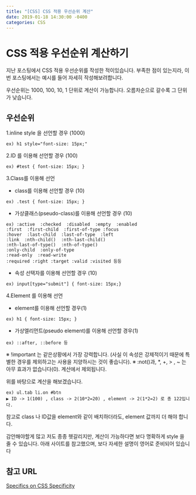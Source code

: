 ```yaml
---
title: "[CSS] CSS 적용 우선순위 계산"
date: 2019-01-18 14:30:00 -0400
categories: CSS
---
```


CSS 적용 우선순위 계산하기
=======

지난 포스팅에서 CSS 적용 우선순위를 작성한 적이있습니다.
부족한 점이 있는지라, 이번 포스팅에서는 예시를 들어 자세히 작성해보려합니다.

우선순위는 1000, 100, 10, 1 단위로 계산이 가능합니다.
오름차순으로 갈수록 그 단위가 낮습니다.

우선순위
----------
1.inline style 을 선언할 경우 (1000)
```
ex) h1 style="font-size: 15px;"
```

2.ID 를 이용해 선언할 경우 (100)
```
ex) #test { font-size: 15px; }
```

3.Class를 이용해 선언
- class를 이용해 선언할 경우 (10)
```
ex) .test { font-size: 15px; }
```

- 가상클래스(pseudo-class)를 이용해 선언할 경우  (10)
```
ex) :active  :checked  :disabled  :empty  :enabled
:first  :first-child  :first-of-type :focus
:hover  :last-child  :last-of-type  :left
:link  :nth-child()  :nth-last-child()
:nth-last-of-type()  :nth-of-type()
:only-child  :only-of-type
:read-only  :read-write
:required :right :target :valid :visited 등등
```
- 속성 선택자를 이용해 선언할 경우 (10)
```
ex) input[type="submit"] { font-size: 15px;}
```

4.Element 를 이용해 선언
- element를 이용해 선언할 경우(1)
```
ex) h1 { font-size: 15px; }
```

- 가상엘리먼트(pseudo element)를 이용해 선언할 경우(1)
```
ex) ::after, ::before 등
```

※ !important 는 같은상황에서 가장 강력합니다.
 (사실 이 속성은 강제적이기 때문에 특별한 경우를 제외하고는 사용을 지양하시는 것이 좋습니다).
※ :not()과, *, +, > , ~ 는 아무 효과가 없습니다(0). 
계산에서 제외됩니다.

위를 바탕으로 계산을 해보겠습니다.
```
ex) ul.tab li.on #btn
▶ ID -> 1(100) , class -> 2(10*2=20) , element -> 2(1*2=2) 로 총 122입니다.
```
참고로 class 나 ID값을 element와 같이 배치하더라도, element 값까지 더 해야 합니다.

감안해야할게 많고 저도 종종 헷갈리지만, 계산이 가능하다면 보다 명확하게 style 을 줄 수 있습니다.
아래 사이트를 참고했으며, 보다 자세한 설명이 영어로 준비되어 있습니다



참고 URL
------
[Specifics on CSS Specificity](https://css-tricks.com/specifics-on-css-specificity/)

